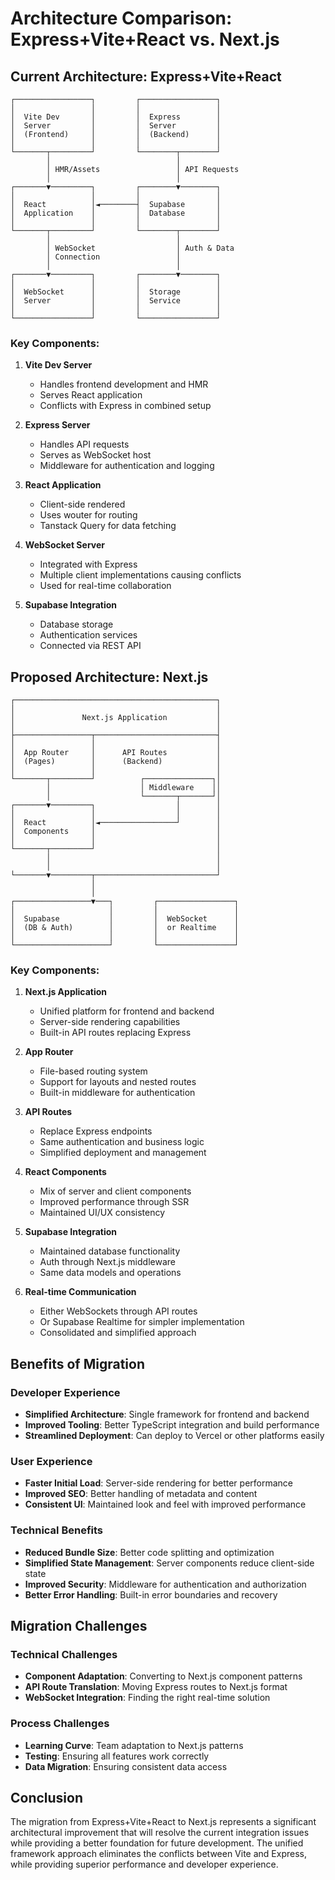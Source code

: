 # Architecture Comparison: Express+Vite+React vs. Next.js

## Current Architecture: Express+Vite+React

```
┌─────────────────┐         ┌─────────────────┐
│                 │         │                 │
│  Vite Dev       │         │  Express        │
│  Server         │         │  Server         │
│  (Frontend)     │         │  (Backend)      │
│                 │         │                 │
└───────┬─────────┘         └────────┬────────┘
        │                            │
        │ HMR/Assets                 │ API Requests
        │                            │
┌───────▼─────────┐         ┌────────▼────────┐
│                 │         │                 │
│  React          │◄────────┤  Supabase       │
│  Application    │         │  Database       │
│                 │         │                 │
└───────┬─────────┘         └────────┬────────┘
        │                            │
        │ WebSocket                  │ Auth & Data
        │ Connection                 │
        │                            │
┌───────▼─────────┐         ┌────────▼────────┐
│                 │         │                 │
│  WebSocket      │         │  Storage        │
│  Server         │         │  Service        │
│                 │         │                 │
└─────────────────┘         └─────────────────┘
```

### Key Components:

1. **Vite Dev Server**
   - Handles frontend development and HMR
   - Serves React application
   - Conflicts with Express in combined setup

2. **Express Server**
   - Handles API requests
   - Serves as WebSocket host
   - Middleware for authentication and logging

3. **React Application**
   - Client-side rendered
   - Uses wouter for routing
   - Tanstack Query for data fetching

4. **WebSocket Server**
   - Integrated with Express
   - Multiple client implementations causing conflicts
   - Used for real-time collaboration

5. **Supabase Integration**
   - Database storage
   - Authentication services
   - Connected via REST API

## Proposed Architecture: Next.js

```
┌─────────────────────────────────────────────┐
│                                             │
│               Next.js Application           │
│                                             │
├─────────────────┬───────────────────────────┤
│                 │                           │
│  App Router     │      API Routes           │
│  (Pages)        │      (Backend)            │
│                 │                           │
└───────┬─────────┘          ┌───────────────┐│
        │                    │ Middleware    ││
        │                    └───────┬───────┘│
┌───────▼─────────┐                  │        │
│                 │                  │        │
│  React          │◄─────────────────┘        │
│  Components     │                           │
│                 │                           │
└───────┬─────────┘                           │
        │                                     │
        │                                     │
└───────▼─────────┬───────────────────────────┘
                  │
                  │
┌─────────────────▼───┐         ┌─────────────────┐
│                     │         │                 │
│  Supabase           │         │  WebSocket      │
│  (DB & Auth)        │         │  or Realtime    │
│                     │         │                 │
└─────────────────────┘         └─────────────────┘
```

### Key Components:

1. **Next.js Application**
   - Unified platform for frontend and backend
   - Server-side rendering capabilities
   - Built-in API routes replacing Express

2. **App Router**
   - File-based routing system
   - Support for layouts and nested routes
   - Built-in middleware for authentication

3. **API Routes**
   - Replace Express endpoints
   - Same authentication and business logic
   - Simplified deployment and management

4. **React Components**
   - Mix of server and client components
   - Improved performance through SSR
   - Maintained UI/UX consistency

5. **Supabase Integration**
   - Maintained database functionality
   - Auth through Next.js middleware
   - Same data models and operations

6. **Real-time Communication**
   - Either WebSockets through API routes
   - Or Supabase Realtime for simpler implementation
   - Consolidated and simplified approach

## Benefits of Migration

### Developer Experience
- **Simplified Architecture**: Single framework for frontend and backend
- **Improved Tooling**: Better TypeScript integration and build performance
- **Streamlined Deployment**: Can deploy to Vercel or other platforms easily

### User Experience
- **Faster Initial Load**: Server-side rendering for better performance
- **Improved SEO**: Better handling of metadata and content
- **Consistent UI**: Maintained look and feel with improved performance

### Technical Benefits
- **Reduced Bundle Size**: Better code splitting and optimization
- **Simplified State Management**: Server components reduce client-side state
- **Improved Security**: Middleware for authentication and authorization
- **Better Error Handling**: Built-in error boundaries and recovery

## Migration Challenges

### Technical Challenges
- **Component Adaptation**: Converting to Next.js component patterns
- **API Route Translation**: Moving Express routes to Next.js format
- **WebSocket Integration**: Finding the right real-time solution

### Process Challenges
- **Learning Curve**: Team adaptation to Next.js patterns
- **Testing**: Ensuring all features work correctly
- **Data Migration**: Ensuring consistent data access

## Conclusion

The migration from Express+Vite+React to Next.js represents a significant architectural improvement that will resolve the current integration issues while providing a better foundation for future development. The unified framework approach eliminates the conflicts between Vite and Express, while providing superior performance and developer experience. 